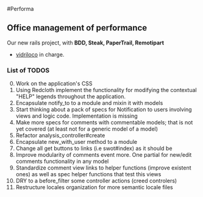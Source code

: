 #Performa
## Office management of performance
  Our new rails project, with **BDD, Steak, PaperTrail, Remotipart**
* [vidriloco](https://github.com/vidriloco) in charge.

### List of TODOS

0.  Work on the application's CSS
1. Using Redcloth implement the functionality for modifying the contextual "HELP" legends throughout the application.
2.  Encapsulate notify_to to a module and mixin it with models 
3.  Start thinking about a pack of specs for Notification to users involving views and logic code. Implementation is missing 
3.  Make more specs for comments with commentable models; that is not yet covered (at least not for a generic model of a model)
4.  Refactor analysis_controller#create 
5.  Encapsulate new_with_user method to a module
6.  Change all get buttons to links (i.e swot#index) as it should be
7.  Improve modularity of comments event more. One partial for new/edit comments functionality in any model
8.  Standardize comment view links to helper functions (improve existent ones) as well as spec helper functions that test this views
9.  DRY to a before_filter some controller actions (creed controlers)
10. Restructure locales organization for more semantic locale files

